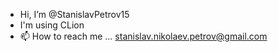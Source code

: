 - Hi, I’m @StanislavPetrov15
- I'm using CLion  
- 📫 How to reach me ... stanislav.nikolaev.petrov@gmail.com

<!---
StanislavPetrov15/StanislavPetrov15 is a ✨ special ✨ repository because its `README.md` (this file) appears on your GitHub profile.
You can click the Preview link to take a look at your changes.
--->
